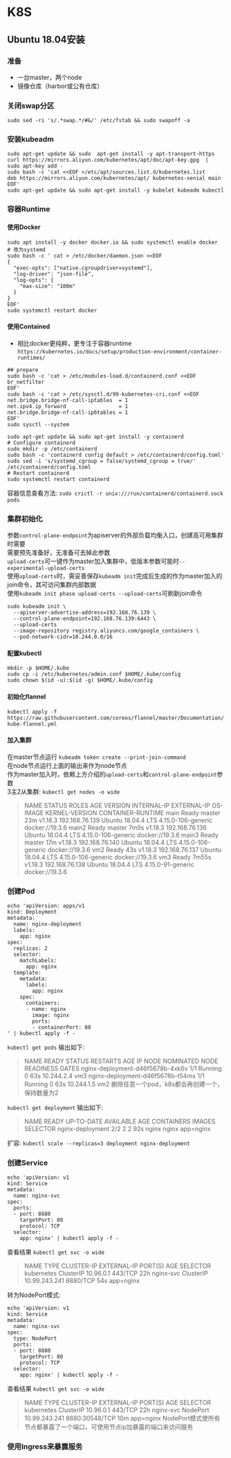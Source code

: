 # K8S

## Ubuntu 18.04安装
### 准备
- 一台master，两个node
- 镜像仓库（harbor或公有仓库）

### 关闭swap分区
`sudo sed -ri 's/.*swap.*/#&/' /etc/fstab && sudo swapoff -a`

### 安装kubeadm
```
sudo apt-get update && sudo  apt-get install -y apt-transport-https
curl https://mirrors.aliyun.com/kubernetes/apt/doc/apt-key.gpg  |  sudo apt-key add -
sudo bash -c 'cat <<EOF >/etc/apt/sources.list.d/kubernetes.list
deb https://mirrors.aliyun.com/kubernetes/apt/ kubernetes-xenial main
EOF'
sudo apt-get update && sudo apt-get install -y kubelet kubeadm kubectl
```

### 容器Runtime
#### 使用Docker
```
sudo apt install -y docker docker.io && sudo systemctl enable docker
# 改为systemd
sudo bash -c ' cat > /etc/docker/daemon.json <<EOF
{
  "exec-opts": ["native.cgroupdriver=systemd"],
  "log-driver": "json-file",
  "log-opts": {
    "max-size": "100m"
  }
}
EOF'
sudo systemctl restart docker
```
#### 使用Contained
- 相比docker更纯粹，更专注于容器runtime
`https://kubernetes.io/docs/setup/production-environment/container-runtimes/`  
```
## prepare
sudo bash -c 'cat > /etc/modules-load.d/containerd.conf <<EOF
br_netfilter
EOF'
sudo bash -c 'cat > /etc/sysctl.d/99-kubernetes-cri.conf <<EOF
net.bridge.bridge-nf-call-iptables  = 1
net.ipv4.ip_forward                 = 1
net.bridge.bridge-nf-call-ip6tables = 1
EOF'
sudo sysctl --system

sudo apt-get update && sudo apt-get install -y containerd
# Configure containerd
sudo mkdir -p /etc/containerd
sudo bash -c 'containerd config default > /etc/containerd/config.toml'
sudo sed -i 's/systemd_cgroup = false/systemd_cgroup = true/' /etc/containerd/config.toml
# Restart containerd
sudo systemctl restart containerd
```
容器信息查看方法: `sudo crictl -r unix:///run/containerd/containerd.sock pods`

### 集群初始化
参数`control-plane-endpoint`为apiserver的外部负载均衡入口，创建高可用集群时需要  
需要预先准备好，无准备可去掉此参数  
`upload-certs`可一键作为master加入集群中，低版本参数可能时`--experimental-upload-certs`  
使用`upload-certs`时，需妥善保存`kubeadm init`完成后生成的作为master加入的join命令，其可访问集群内部数据  
使用`kubeadm init phase upload-certs --upload-certs`可刷新join命令  
```
sudo kubeadm init \
  --apiserver-advertise-address=192.168.76.139 \
  --control-plane-endpoint=192.168.76.139:6443 \
  --upload-certs
  --image-repository registry.aliyuncs.com/google_containers \
  --pod-network-cidr=10.244.0.0/16 
```

#### 配置kubectl
```
mkdir -p $HOME/.kube
sudo cp -i /etc/kubernetes/admin.conf $HOME/.kube/config
sudo chown $(id -u):$(id -g) $HOME/.kube/config
```

#### 初始化flannel
`kubectl apply -f https://raw.githubusercontent.com/coreos/flannel/master/Documentation/kube-flannel.yml`

#### 加入集群
在master节点运行 `kubeadm token create --print-join-command`  
在node节点运行上面的输出来作为node节点  
作为master加入时，依赖上方介绍的`upload-certs`和`control-plane-endpoint`参数  
3主2从集群: `kubectl get nodes -o wide` 
>NAME    STATUS   ROLES    AGE     VERSION   INTERNAL-IP      EXTERNAL-IP   OS-IMAGE             KERNEL-VERSION       CONTAINER-RUNTIME
>main    Ready    master   23m     v1.18.3   192.168.76.139   <none>        Ubuntu 18.04.4 LTS   4.15.0-106-generic   docker://19.3.6
>main2   Ready    master   7m9s    v1.18.3   192.168.76.136   <none>        Ubuntu 18.04.4 LTS   4.15.0-106-generic   docker://19.3.6
>main3   Ready    master   17m     v1.18.3   192.168.76.140   <none>        Ubuntu 18.04.4 LTS   4.15.0-106-generic   docker://19.3.6
>vm2     Ready    <none>   43s     v1.18.3   192.168.76.137   <none>        Ubuntu 18.04.4 LTS   4.15.0-106-generic   docker://19.3.6
>vm3     Ready    <none>   7m55s   v1.18.3   192.168.76.138   <none>        Ubuntu 18.04.4 LTS   4.15.0-91-generic    docker://19.3.6


### 创建Pod
```
echo 'apiVersion: apps/v1
kind: Deployment
metadata:
  name: nginx-deployment
  labels:
    app: nginx
spec:
  replicas: 2
  selector:
    matchLabels:
      app: nginx
  template:
    metadata:
      labels:
        app: nginx
    spec:
      containers:
      - name: nginx
        image: nginx
        ports:
        - containerPort: 80
' | kubectl apply -f -
```

`kubectl get pods` 输出如下:  
>NAME                               READY   STATUS    RESTARTS   AGE   IP           NODE   NOMINATED NODE   READINESS GATES
>nginx-deployment-d46f5678b-4xk6v   1/1     Running   0          63s   10.244.2.4   vm3    <none>           <none>
>nginx-deployment-d46f5678b-t54mx   1/1     Running   0          63s   10.244.1.5   vm2    <none>           <none>
删除任意一个pod，k8s都会再创建一个，保持数量为2

`kubectl get deployment` 输出如下:
>NAME               READY   UP-TO-DATE   AVAILABLE   AGE   CONTAINERS   IMAGES   SELECTOR
>nginx-deployment   2/2     2            2           92s   nginx        nginx    app=nginx

扩容: `kubectl scale --replicas=3 deployment nginx-deployment`


### 创建Service
```
echo 'apiVersion: v1
kind: Service
metadata:
  name: nginx-svc
spec:
  ports:
  - port: 8880
    targetPort: 80
    protocol: TCP
  selector:
    app: nginx' | kubectl apply -f -
```

查看结果 `kubectl get svc -o wide`
>NAME         TYPE        CLUSTER-IP      EXTERNAL-IP   PORT(S)    AGE   SELECTOR
>kubernetes   ClusterIP   10.96.0.1       <none>        443/TCP    22h   <none>
>nginx-svc    ClusterIP   10.99.243.241   <none>        8880/TCP   54s   app=nginx

转为NodePort模式:
```
echo 'apiVersion: v1
kind: Service
metadata:
  name: nginx-svc
spec:
  type: NodePort
  ports:
  - port: 8880
    targetPort: 80
    protocol: TCP
  selector:
    app: nginx' | kubectl apply -f -
```

查看结果 `kubectl get svc -o wide`
>NAME         TYPE        CLUSTER-IP      EXTERNAL-IP   PORT(S)          AGE   SELECTOR
>kubernetes   ClusterIP   10.96.0.1       <none>        443/TCP          22h   <none>
>nginx-svc    NodePort    10.99.243.241   <none>        8880:30548/TCP   10m   app=nginx
NodePort模式使所有节点都暴露了一个端口，可使用节点ip加暴露的端口来访问服务

### 使用Ingress来暴露服务

